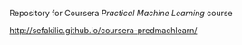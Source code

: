 Repository for Coursera _Practical Machine Learning_ course

http://sefakilic.github.io/coursera-predmachlearn/
